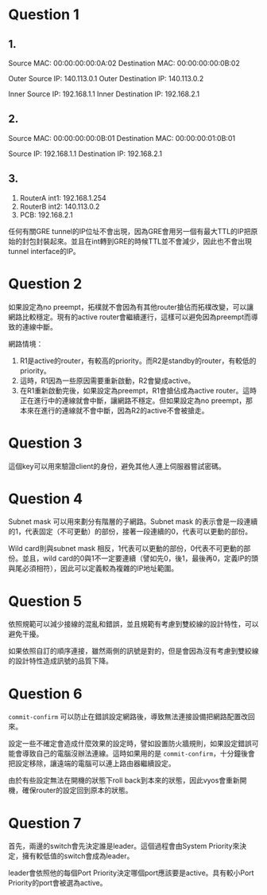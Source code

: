 # Question 1

## 1. 

Source MAC: 00:00:00:00:0A:02
Destination MAC: 00:00:00:00:0B:02

Outer Source IP: 140.113.0.1
Outer Destination IP: 140.113.0.2

Inner Source IP: 192.168.1.1
Inner Destination IP: 192.168.2.1

## 2.

Source MAC: 00:00:00:00:0B:01
Destination MAC: 00:00:00:01:0B:01

Source IP: 192.168.1.1
Destination IP: 192.168.2.1

## 3. 

1. RouterA int1: 192.168.1.254
2. RouterB int2: 140.113.0.2
3. PCB: 192.168.2.1

任何有關GRE tunnel的IP位址不會出現，因為GRE會用另一個有最大TTL的IP把原始的封包封裝起來。並且在int轉到GRE的時候TTL並不會減少，因此也不會出現tunnel interface的IP。

# Question 2

如果設定為no preempt，拓樸就不會因為有其他router搶佔而拓樸改變，可以讓網路比較穩定。現有的active router會繼續運行，這樣可以避免因為preempt而導致的連線中斷。

網路情境：

1. R1是active的router，有較高的priority。而R2是standby的router，有較低的priority。
2. 這時，R1因為一些原因需要重新啟動，R2會變成active。
3. 在R1重新啟動完後，如果設定為preempt，R1會搶佔成為active router。這時正在進行中的連線就會中斷，讓網路不穩定。但如果設定為no preempt，那本來在進行的連線就不會中斷，因為R2的active不會被搶走。

# Question 3

這個key可以用來驗證client的身份，避免其他人連上伺服器嘗試密碼。

# Question 4

Subnet mask 可以用來劃分有階層的子網路。Subnet mask 的表示會是一段連續的1，代表固定（不可更動）的部份，接著一段連續的0，代表可以更動的部份。

Wild card則與subnet mask 相反，1代表可以更動的部份，0代表不可更動的部份。並且，wild card的0與1不一定要連續（譬如先0，後1，最後再0，定義IP的頭與尾必須相符），因此可以定義較為複雜的IP地址範圍。

# Question 5

依照規範可以減少接線的混亂和錯誤，並且規範有考慮到雙絞線的設計特性，可以避免干擾。

如果依照自訂的順序連接，雖然兩側的訊號是對的，但是會因為沒有考慮到雙絞線的設計特性造成訊號的品質下降。

# Question 6

`commit-confirm` 可以防止在錯誤設定網路後，導致無法連接設備把網路配置改回來。

設定一些不確定會造成什麼效果的設定時，譬如設置防火牆規則，如果設定錯誤可能會導致自己的電腦沒辦法連線。這時如果用的是 `commit-confirm`，十分鐘後會把設定移除，讓遠端的電腦可以連上路由器繼續設定。

由於有些設定無法在開機的狀態下roll back到本來的狀態，因此vyos會重新開機，確保router的設定回到原本的狀態。

# Question 7

首先，兩邊的switch會先決定誰是leader。這個過程會由System Priority來決定，擁有較低值的switch會成為leader。

leader會依照他的每個Port Priority決定哪個port應該要是active。具有較小Port Priority的port會被選為active。